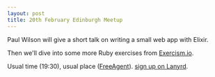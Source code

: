 ```yaml
---
layout: post
title: 20th February Edinburgh Meetup
---
```


Paul Wilson will give a short talk on writing a small web app with Elixir.

Then we'll dive into some more Ruby exercises from [Exercism.io](http://exercism.io).

Usual time (19:30), usual place ([FreeAgent](http://maps.google.com/maps?q=EH3+8JB&hl=en&ll=55.946797,-3.213351&spn=0.009781,0.024226&client=safari&oe=UTF-8&hnear=Edinburgh+EH3+8JB,+United+Kingdom&t=m&z=16&vpsrc=6)). [sign up on Lanyrd](http://lanyrd.com/2014/scotrug-edinburgh-february/).

